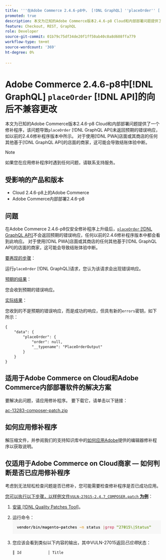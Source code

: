 ```yaml
---
title: '''在Adobe Commerce 2.4.6-p8中， [!DNL GraphQL] ''placeOrder'' [!DNL API] 的向后不兼容更改'''
promoted: true
description: 本文为已知的Adobe Commerce版本2.4.6-p8 Cloud和内部部署问题提供了一个修补程序，该问题导致“placeOrder” [!DNL GraphQL API] 未返回预期的错误响应，如以前的2.4.6修补程序版本中所示。 对于使用PWA店面或其商店的任何其他基于 [!DNL GraphQL API]的店面的商家，这可能会导致结账体验受损。
feature: Checkout, REST, GraphQL
role: Developer
source-git-commit: 01b79c75df34de20f1ff50ab40c0a8d608ffa779
workflow-type: tm+mt
source-wordcount: '369'
ht-degree: 0%

---
```


# Adobe Commerce 2.4.6-p8中[!DNL GraphQL] `placeOrder` [!DNL API]的向后不兼容更改

本文为已知的Adobe Commerce版本2.4.6-p8 Cloud和内部部署问题提供了一个修补程序，该问题导致`placeOrder` [!DNL GraphQL API]未返回预期的错误响应，如以前的2.4.6修补程序版本中所示。 对于使用[!DNL PWA]店面或其商店的任何其他基于[!DNL GraphQL API]的店面的商家，这可能会导致结账体验中断。

>[!NOTE]
>
>如果您在应用修补程序时遇到任何问题，请联系支持服务。

## 受影响的产品和版本

* Cloud 2.4.6-p8上的Adobe Commerce
* Adobe Commerce内部部署2.4.6-p8

## 问题

在Adobe Commerce 2.4.6-p8仅安全修补程序上升级后，[`placeOrder` [!DNL GraphQL API]](https://developer.adobe.com/commerce/webapi/graphql/schema/cart/mutations/place-order/)不会返回预期的错误响应，任何以前的2.4.6修补程序版本中都会看到此响应。 对于使用[!DNL PWA]店面或其商店的任何其他基于[!DNL GraphQL API]的店面的商家，这可能会导致结账体验中断。

<u>要再现的步骤</u>：

运行`placeOrder` [!DNL GraphQL]请求，您认为该请求会出现错误响应。

<u>预期的结果</u>：

您会收到预期的错误响应。

<u>实际结果</u>：

您收到的不是预期的错误响应，而是成功的响应，但具有新的`errors`密钥，如下所示：

```
{
    "data": {
        "placeOrder": {
            "order": null,
            "__typename": "PlaceOrderOutput"
        }
    }
}
```

## 适用于Adobe Commerce on Cloud和Adobe Commerce内部部署软件的解决方案

要解决此问题，请应用修补程序。
要下载它，请单击以下链接：

[ac-13283-composer-patch.zip](assets/ac-13283-composer-patch.zip)

## 如何应用修补程序

解压缩文件，并参阅我们的支持知识库中的[如何应用Adobe](https://experienceleague.adobe.com/docs/commerce-knowledge-base/kb/how-to/how-to-apply-a-composer-patch-provided-by-magento.html?lang=zh-Hans)提供的编辑器修补程序以获取说明。

## 仅适用于Adobe Commerce on Cloud商家 — 如何判断是否已应用修补程序

考虑到无法轻松检查问题是否已修补，您可能需要检查修补程序是否已成功应用。

<u>您可以执行以下步骤，以样例文件`VULN-27015-2.4.7_COMPOSER.patch` **为例</u>**：

1. [安装 [!DNL Quality Patches Tool]](https://experienceleague.adobe.com/docs/commerce-operations/tools/quality-patches-tool/usage.html?lang=zh-Hans)。
1. 运行命令： <br>
   ![ac-13283-tell-if-patch-applied-code](assets/cve-2024-34102-tell-if-patch-applied-code.png)
1. 您应该会看到类似以下内容的输出，其中VULN-27015返回&#x200B;*已应用*&#x200B;状态：

   ```bash
   ║ Id            │ Title                                                        │ Category        │ Origin                 │ Status      │ Details                                          ║ ║ N/A           │ ../m2-hotfixes/VULN-27015-2.4.7_COMPOSER_patch.patch      │ Other           │ Local                  │ Applied     │ Patch type: Custom                                
   ```

<!-- For Step 2:
     ```bash
    vendor/bin/magento-patches -n status |grep "27015\|Status"
     ```
-->

